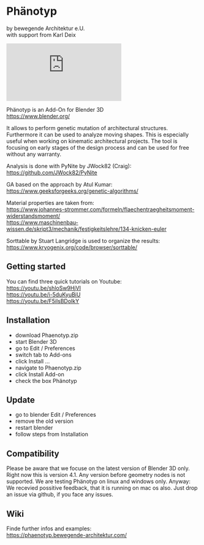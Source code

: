 # Phänotyp
by bewegende Architektur e.U.  
with support from Karl Deix  

![](https://phaenotyp.bewegende-architektur.com/lib/exe/fetch.php?w=800&tok=7a903e&media=phaenotyp_2023.png)

Phänotyp is an Add-On for Blender 3D  
https://www.blender.org/

It allows to perform genetic mutation of architectural structures. Furthermore it can be used to analyze moving shapes. This is especially useful when working on kinematic architectural projects. The tool is focusing on early stages of the design process and can be used for free without any warranty.

Analysis is done with PyNite by JWock82 (Craig):  
https://github.com/JWock82/PyNite

GA based on the approach by Atul Kumar:  
https://www.geeksforgeeks.org/genetic-algorithms/

Material properties are taken from:  
https://www.johannes-strommer.com/formeln/flaechentraegheitsmoment-widerstandsmoment/  
https://www.maschinenbau-wissen.de/skript3/mechanik/festigkeitslehre/134-knicken-euler

Sorttable by Stuart Langridge is used to organize the results:  
https://www.kryogenix.org/code/browser/sorttable/

## Getting started
You can find three quick tutorials on Youtube:  
https://youtu.be/shloSw9HjVI  
https://youtu.be/i-5duKyuBiU  
https://youtu.be/F5ilsBDoIkY

## Installation
* download Phaenotyp.zip
* start Blender 3D
* go to Edit / Preferences
* switch tab to Add-ons
* click Install ...
* navigate to Phaenotyp.zip
* click Install Add-on
* check the box Phänotyp

## Update
* go to blender Edit / Preferences
* remove the old version
* restart blender
* follow steps from Installation

## Compatibility
Please be aware that we focuse on the latest version of Blender 3D only. Right now this is version 4.1. Any version before geometry nodes is not supported. We are testing Phänotyp on linux and windows only. Anyway: We recevied possitive feedback, that it is running on mac os also. Just drop an issue via github, if you face any issues.

## Wiki
Finde further infos and examples:  
https://phaenotyp.bewegende-architektur.com/
